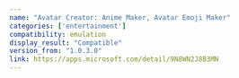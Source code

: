 ```yaml
---
name: "Avatar Creator: Anime Maker, Avatar Emoji Maker"
categories: ['entertainment']
compatibility: emulation
display_result: "Compatible"
version_from: "1.0.3.0"
link: https://apps.microsoft.com/detail/9N8WN2J8B3MN
---
```


